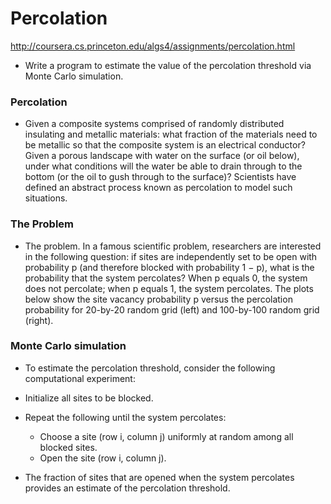 # Percolation
http://coursera.cs.princeton.edu/algs4/assignments/percolation.html
* Write a program to estimate the value of the percolation threshold via Monte Carlo simulation.


### Percolation
* Given a composite systems comprised of randomly distributed insulating and metallic materials: what fraction of the materials need to be metallic so that the composite system is an electrical conductor? Given a porous landscape with water on the surface (or oil below), under what conditions will the water be able to drain through to the bottom (or the oil to gush through to the surface)? Scientists have defined an abstract process known as percolation to model such situations.

### The Problem
* The problem. In a famous scientific problem, researchers are interested in the following question: if sites are independently set to be open with probability p (and therefore blocked with probability 1 − p), what is the probability that the system percolates? When p equals 0, the system does not percolate; when p equals 1, the system percolates. The plots below show the site vacancy probability p versus the percolation probability for 20-by-20 random grid (left) and 100-by-100 random grid (right).

### Monte Carlo simulation
* To estimate the percolation threshold, consider the following computational experiment:

 * Initialize all sites to be blocked.
 * Repeat the following until the system percolates:
    * Choose a site (row i, column j) uniformly at random among all blocked sites.
    * Open the site (row i, column j).
 * The fraction of sites that are opened when the system percolates provides an estimate of the percolation threshold.
